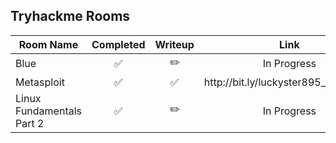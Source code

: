 
## Tryhackme Rooms

<table>
 <thead>
  <tr>
    <th>Room Name</th><th>Completed</th><th>Writeup</th><th>Link</th>
  </tr>
 </thead>
 <tbody>
  <tr>
    <td>Blue</td><td align=center>✅</td><td align=center>✏️</td><td align=center>In Progress</td>
  </tr>
  <tr>
     <td>Metasploit</td><td align=center>✅</td><td align=center>✅</td><td align=center>http://bit.ly/luckyster895_metasploit</td>
  </tr>
  <tr>
     <td>Linux Fundamentals Part 2</td><td align=center>✅</td><td align=center>✏️</td><td align=center>In Progress</td>
  </tr>
 </tbody>
</table>

